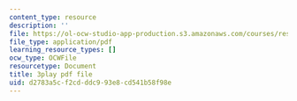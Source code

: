 ```yaml
---
content_type: resource
description: ''
file: https://ol-ocw-studio-app-production.s3.amazonaws.com/courses/res-8-007-cosmic-origin-of-the-chemical-elements-fall-2019/d2783a5cf2cdddc993e8cd541b58f98e_JM8vAGReKkc.pdf
file_type: application/pdf
learning_resource_types: []
ocw_type: OCWFile
resourcetype: Document
title: 3play pdf file
uid: d2783a5c-f2cd-ddc9-93e8-cd541b58f98e
---
```

